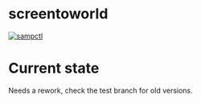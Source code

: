 # screentoworld

[![sampctl](https://img.shields.io/badge/sampctl-screentoworld-2f2f2f.svg?style=for-the-badge)](https://github.com/Shiska/screentoworld)

# Current state

Needs a rework, check the test branch for old versions.
